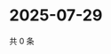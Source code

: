 # 2025-07-29

共 0 条

<!-- BEGIN ZHIHUVIDEO -->
<!-- 最后更新时间 Tue Jul 29 2025 19:11:13 GMT+0800 (China Standard Time) -->

<!-- END ZHIHUVIDEO -->

